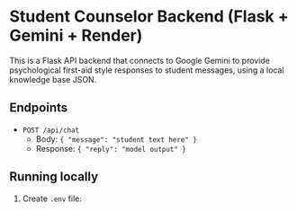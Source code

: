 # Student Counselor Backend (Flask + Gemini + Render)

This is a Flask API backend that connects to Google Gemini to provide psychological first-aid style responses to student messages, using a local knowledge base JSON.

## Endpoints

- `POST /api/chat`
  - Body: `{ "message": "student text here" }`
  - Response: `{ "reply": "model output" }`

## Running locally

1. Create `.env` file:

